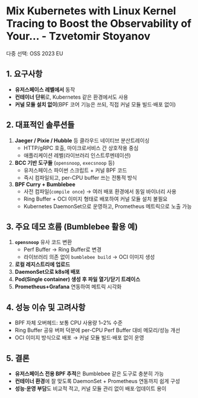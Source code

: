 # Mix Kubernetes with Linux Kernel Tracing to Boost the Observability of Your... - Tzvetomir Stoyanov

다중 선택: OSS 2023 EU

## 1. 요구사항

- **유저스페이스 레벨에서** 동작
- **컨테이너 단위**로, Kubernetes 같은 환경에서도 사용
- **커널 모듈 설치 없이**(BPF 코어 기능은 쓰되, 직접 커널 모듈 빌드·배포 없이)

## 2. 대표적인 솔루션들

1. **Jaeger / Pixie / Hubble** 등 클라우드 네이티브 분산트레이싱
    - HTTP/gRPC 호출, 마이크로서비스 간 상호작용 중심
    - 애플리케이션 레벨(라이브러리 인스트루멘테이션)
2. **BCC 기반 도구들** (`opensnoop`, `execsnoop` 등)
    - 유저스페이스 파이썬 스크립트 + 커널 BPF 코드
    - 즉시 컴파일되고, per-CPU buffer 쓰는 전통적 방식
3. **BPF Curry + Bumblebee**
    - 사전 컴파일(`compile once`) → 여러 배포 환경에서 동일 바이너리 사용
    - Ring Buffer + OCI 이미지 형태로 배포하여 커널 모듈 설치 불필요
    - Kubernetes DaemonSet으로 운영하고, Prometheus 메트릭으로 노출 가능

## 3. 주요 데모 흐름 (Bumblebee 활용 예)

1. **`opensnoop`** 유사 코드 변환
    - Perf Buffer → Ring Buffer로 변경
    - 라이브러리 의존 없이 `bumblebee build` → OCI 이미지 생성
2. **로컬 레지스트리에 업로드**
3. **DaemonSet으로 k8s에 배포**
4. **Pod(Single container) 생성 후 파일 열기/닫기 트레이스**
5. **Prometheus+Grafana** 연동하여 메트릭 시각화

## 4. 성능 이슈 및 고려사항

- BPF 자체 오버헤드: 보통 CPU 사용량 1–2% 수준
- Ring Buffer 공유 버퍼 덕분에 per-CPU Perf Buffer 대비 메모리/성능 개선
- OCI 이미지 방식으로 배포 → 커널 모듈 빌드·배포 없이 운영

## 5. 결론

- **유저스페이스 전용 BPF 추적**은 Bumblebee 같은 도구로 충분히 가능
- **컨테이너 환경**에 잘 맞도록 DaemonSet + Prometheus 연동까지 쉽게 구성
- **성능·운영 부담**도 비교적 적고, 커널 모듈 관리 없이 배포·업데이트 용이